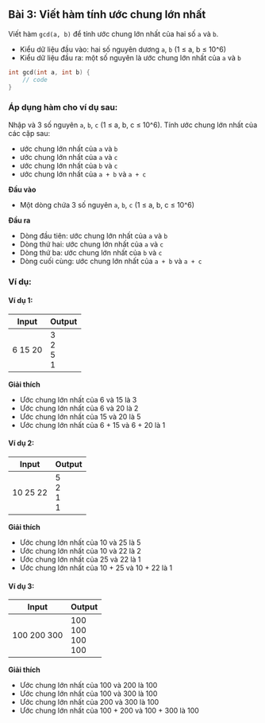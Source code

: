 ## Bài 3: Viết hàm tính ước chung lớn nhất

Viết hàm `gcd(a, b)` để tính ước chung lớn nhất của hai số `a` và `b`.
- Kiểu dữ liệu đầu vào: hai số nguyên dương `a`, `b` (1 ≤ a, b ≤ 10^6)
- Kiểu dữ liệu đầu ra: một số nguyên là ước chung lớn nhất của `a` và `b`

```C++
int gcd(int a, int b) {
    // code
}
```

### Áp dụng hàm cho ví dụ sau:

Nhập và 3 số nguyên `a`, `b`, `c` (1 ≤ a, b, c ≤ 10^6). Tính ước chung lớn nhất của các cặp sau:
- ước chung lớn nhất của `a` và `b`
- ước chung lớn nhất của `a` và `c`
- ước chung lớn nhất của `b` và `c`
- ước chung lớn nhất của `a + b` và `a + c`

**Đầu vào**

- Một dòng chứa 3 số nguyên `a`, `b`, `c` (1 ≤ a, b, c ≤ 10^6)

**Đầu ra**

- Dòng đầu tiên: ước chung lớn nhất của `a` và `b`
- Dòng thứ hai: ước chung lớn nhất của `a` và `c`
- Dòng thứ ba: ước chung lớn nhất của `b` và `c`
- Dòng cuối cùng: ước chung lớn nhất của `a + b` và `a + c`

### Ví dụ:

#### Ví dụ 1:

| Input | Output |
|-------|--------|
| 6 15 20 | 3 <br> 2 <br> 5 <br> 1 |

**Giải thích**

- Ước chung lớn nhất của 6 và 15 là 3
- Ước chung lớn nhất của 6 và 20 là 2
- Ước chung lớn nhất của 15 và 20 là 5
- Ước chung lớn nhất của 6 + 15 và 6 + 20 là 1

#### Ví dụ 2:

| Input | Output |
|-------|--------|
| 10 25 22 | 5 <br> 2 <br> 1 <br> 1 |

**Giải thích**

- Ước chung lớn nhất của 10 và 25 là 5
- Ước chung lớn nhất của 10 và 22 là 2
- Ước chung lớn nhất của 25 và 22 là 1
- Ước chung lớn nhất của 10 + 25 và 10 + 22 là 1

#### Ví dụ 3:

| Input | Output |
|-------|--------|
| 100 200 300 | 100 <br> 100 <br> 100 <br> 100 |

**Giải thích**

- Ước chung lớn nhất của 100 và 200 là 100
- Ước chung lớn nhất của 100 và 300 là 100
- Ước chung lớn nhất của 200 và 300 là 100
- Ước chung lớn nhất của 100 + 200 và 100 + 300 là 100
